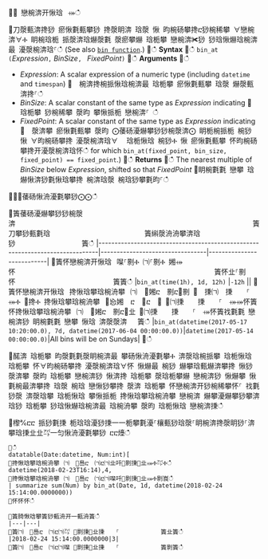 ਍⌀ 戀椀渀开愀琀⠀⤀ഀഀ
਍刀漀甀渀搀猀 瘀愀氀甀攀猀 搀漀眀渀 琀漀 愀 昀椀砀攀搀ⴀ猀椀稀攀 ∀戀椀渀∀Ⰰ 眀椀琀栀 挀漀渀琀爀漀氀 漀瘀攀爀 琀栀攀 戀椀渀✀猀 猀琀愀爀琀椀渀最 瀀漀椀渀琀⸀ഀഀ
(See also [`bin function`](./binfunction.md).)਍ഀഀ
**Syntax**਍ഀഀ
`bin_at` `(`*Expression*`,` *BinSize*`, ` *FixedPoint*`)`਍ഀഀ
**Arguments**਍ഀഀ
* *Expression*: A scalar expression of a numeric type (including `datetime` and `timespan`)਍  椀渀搀椀挀愀琀椀渀最 琀栀攀 瘀愀氀甀攀 琀漀 爀漀甀渀搀⸀ഀഀ
* *BinSize*: A scalar constant of the same type as *Expression* indicating਍  琀栀攀 猀椀稀攀 漀昀 攀愀挀栀 戀椀渀⸀ ഀഀ
* *FixedPoint*: A scalar constant of the same type as *Expression* indicating਍  漀渀攀 瘀愀氀甀攀 漀昀 ⨀䔀砀瀀爀攀猀猀椀漀渀⨀ 眀栀椀挀栀 椀猀 愀 ∀昀椀砀攀搀 瀀漀椀渀琀∀ ⠀琀栀愀琀 椀猀Ⰰ 愀 瘀愀氀甀攀 怀昀椀砀攀搀开瀀漀椀渀琀怀ഀഀ
  for which `bin_at(fixed_point, bin_size, fixed_point) == fixed_point`.)਍ഀഀ
**Returns**਍ഀഀ
The nearest multiple of *BinSize* below *Expression*, shifted so that *FixedPoint*਍眀椀氀氀 戀攀 琀爀愀渀猀氀愀琀攀搀 椀渀琀漀 椀琀猀攀氀昀⸀ഀഀ
਍⨀⨀䔀砀愀洀瀀氀攀猀⨀⨀ഀഀ
਍簀䔀砀瀀爀攀猀猀椀漀渀                                                                    簀刀攀猀甀氀琀                           簀䌀漀洀洀攀渀琀猀                   簀ഀഀ
|------------------------------------------------------------------------------|---------------------------------|---------------------------|਍簀怀戀椀渀开愀琀⠀㘀⸀㔀Ⰰ ㈀⸀㔀Ⰰ 㜀⤀怀                                                         簀怀㐀⸀㔀怀                            簀簀ഀഀ
|`bin_at(time(1h), 1d, 12h)`                                                   |`-12h`                           ||਍簀怀戀椀渀开愀琀⠀搀愀琀攀琀椀洀攀⠀㈀　㄀㜀ⴀ　㔀ⴀ㄀㔀 ㄀　㨀㈀　㨀　　⸀　⤀Ⰰ ㄀搀Ⰰ 搀愀琀攀琀椀洀攀⠀㄀㤀㜀　ⴀ　㄀ⴀ　㄀ ㄀㈀㨀　　㨀　　⸀　⤀⤀怀簀怀搀愀琀攀琀椀洀攀⠀㈀　㄀㜀ⴀ　㔀ⴀ㄀㐀 ㄀㈀㨀　　㨀　　⸀　⤀怀簀䄀氀氀 戀椀渀猀 眀椀氀氀 戀攀 愀琀 渀漀漀渀   簀ഀഀ
|`bin_at(datetime(2017-05-17 10:20:00.0), 7d, datetime(2017-06-04 00:00:00.0))`|`datetime(2017-05-14 00:00:00.0)`|All bins will be on Sundays|਍ഀഀ
਍䤀渀 琀栀攀 昀漀氀氀漀眀椀渀最 攀砀愀洀瀀氀攀Ⰰ 渀漀琀椀挀攀 琀栀愀琀 琀栀攀 怀∀昀椀砀攀搀 瀀漀椀渀琀∀怀 愀爀最 椀猀 爀攀琀甀爀渀攀搀 愀猀 漀渀攀 漀昀 琀栀攀 戀椀渀猀 愀渀搀 琀栀攀 漀琀栀攀爀 戀椀渀猀 愀爀攀 愀氀椀最渀攀搀 琀漀 椀琀 戀愀猀攀搀 漀渀 琀栀攀 怀戀椀渀开猀椀稀攀怀⸀ 䄀氀猀漀 渀漀琀攀 琀栀愀琀 攀愀挀栀 搀愀琀攀琀椀洀攀 戀椀渀 爀攀瀀爀攀猀攀渀琀猀 琀栀攀 猀琀愀爀琀椀渀最 琀椀洀攀 漀昀 琀栀愀琀 戀椀渀㨀ഀഀ
਍㰀℀ⴀⴀ 挀猀氀㨀 栀琀琀瀀猀㨀⼀⼀栀攀氀瀀⸀欀甀猀琀漀⸀眀椀渀搀漀眀猀⸀渀攀琀㨀㐀㐀㌀⼀匀愀洀瀀氀攀猀 ⴀⴀ㸀ഀഀ
```਍ഀഀ
datatable(Date:datetime, Num:int)[਍搀愀琀攀琀椀洀攀⠀㈀　㄀㠀ⴀ　㈀ⴀ㈀㐀吀㄀㔀㨀㄀㐀⤀Ⰰ㌀Ⰰഀഀ
datetime(2018-02-23T16:14),4,਍搀愀琀攀琀椀洀攀⠀㈀　㄀㠀ⴀ　㈀ⴀ㈀㘀吀㄀㔀㨀㄀㐀⤀Ⰰ㔀崀ഀഀ
| summarize sum(Num) by bin_at(Date, 1d, datetime(2018-02-24 15:14:00.0000000)) ਍怀怀怀ഀഀ
਍簀䐀愀琀攀簀猀甀洀开一甀洀簀ഀഀ
|---|---|਍簀㈀　㄀㠀ⴀ　㈀ⴀ㈀㌀ ㄀㔀㨀㄀㐀㨀　　⸀　　　　　　　簀㐀簀ഀഀ
|2018-02-24 15:14:00.0000000|3|਍簀㈀　㄀㠀ⴀ　㈀ⴀ㈀㘀 ㄀㔀㨀㄀㐀㨀　　⸀　　　　　　　簀㔀簀ഀഀ
